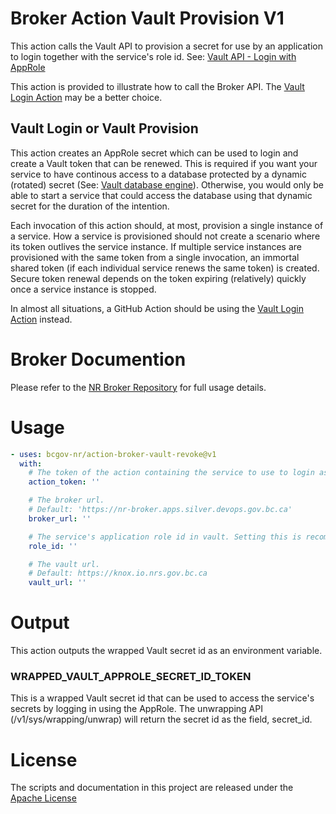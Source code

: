 # Broker Action Vault Provision V1

This action calls the Vault API to provision a secret for use by an application to login together with the service's role id. See: [Vault API - Login with AppRole](https://developer.hashicorp.com/vault/api-docs/auth/approle#login-with-approle)

This action is provided to illustrate how to call the Broker API. The [Vault Login Action](https://github.com/bcgov-nr/action-broker-vault-login) may be a better choice.

## Vault Login or Vault Provision

This action creates an AppRole secret which can be used to login and create a Vault token that can be renewed. This is required if you want your service to have continous access to a database protected by a dynamic (rotated) secret (See: [Vault database engine](https://developer.hashicorp.com/vault/docs/secrets/databases)). Otherwise, you would only be able to start a service that could access the database using that dynamic secret for the duration of the intention.

Each invocation of this action should, at most, provision a single instance of a service. How a service is provisioned should not create a scenario where its token outlives the service instance. If multiple service instances are provisioned with the same token from a single invocation, an immortal shared token (if each individual service renews the same token) is created. Secure token renewal depends on the token expiring (relatively) quickly once a service instance is stopped.

In almost all situations, a GitHub Action should be using the [Vault Login Action](https://github.com/bcgov-nr/action-broker-vault-login) instead.

# Broker Documention

Please refer to the [NR Broker Repository](https://github.com/bcgov-nr/nr-broker) for full usage details.

# Usage

<!-- start usage -->
```yaml
- uses: bcgov-nr/action-broker-vault-revoke@v1
  with:
    # The token of the action containing the service to use to login as
    action_token: ''

    # The broker url.
    # Default: 'https://nr-broker.apps.silver.devops.gov.bc.ca'
    broker_url: ''

    # The service's application role id in vault. Setting this is recommended to avoid environment mismatch.
    role_id: ''

    # The vault url.
    # Default: https://knox.io.nrs.gov.bc.ca
    vault_url: ''
```
<!-- end usage -->

# Output

This action outputs the wrapped Vault secret id as an environment variable.

### WRAPPED_VAULT_APPROLE_SECRET_ID_TOKEN

This is a wrapped Vault secret id that can be used to access the service's secrets by logging in using the AppRole. The unwrapping API (/v1/sys/wrapping/unwrap) will return the secret id as the field, secret_id.

# License

The scripts and documentation in this project are released under the [Apache License](LICENSE)

